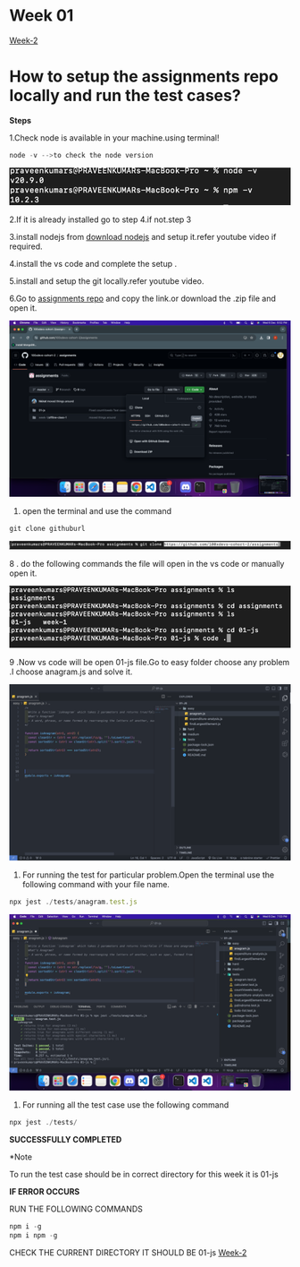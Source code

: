 # Week 01   
[Week-2](./Week-02.md)

# How to setup the assignments repo locally and run the test cases?

**Steps**

1.Check node is available in your machine.using terminal!

```jsx
node -v -->to check the node version
```

![Screenshot 2023-12-06 at 6.44.09 PM.png](Week-01/Screenshot_2023-12-06_at_6.44.09_PM.png)

2.If it is already installed go to step 4.if not.step 3

3.install nodejs from [download nodejs](https://nodejs.org/en) and setup it.refer youtube video if required.

4.install the vs code and complete the setup .

5.install and setup the git locally.refer youtube video. 

6.Go to [assignments repo](https://github.com/100xdevs-cohort-2/assignments) and copy the link.or download the .zip file and open it.

![Screenshot 2023-12-06 at 6.52.07 PM.png](Week-01/Screenshot_2023-12-06_at_6.52.07_PM.png)

1. open the terminal and use the command 

```jsx
git clone githuburl
```

![Screenshot 2023-12-06 at 6.58.58 PM.png](Week-01/Screenshot_2023-12-06_at_6.58.58_PM.png)

8 . do the following commands the file will open in the vs code or manually open it.

 

![Screenshot 2023-12-06 at 7.01.02 PM.png](Week-01/Screenshot_2023-12-06_at_7.01.02_PM.png)

9 .Now vs code will be open 01-js file.Go to easy folder choose any problem .I choose anagram.js and solve it.

![Screenshot 2023-12-06 at 7.49.10 PM.png](Week-01/Screenshot_2023-12-06_at_7.49.10_PM.png)

1. For running the test for particular problem.Open the terminal use the following command with your file name.

```jsx
npx jest ./tests/anagram.test.js
```

![Screenshot 2023-12-06 at 7.53.48 PM.png](Week-01/Screenshot_2023-12-06_at_7.53.48_PM.png)

1. For running all the test case use the following command

```jsx
npx jest ./tests/
```

**SUCCESSFULLY COMPLETED**

*Note 

To run the test case should be in correct directory for this week it is 01-js

**IF ERROR OCCURS**

RUN THE FOLLOWING COMMANDS

```jsx
npm i -g
npm i npm -g
```

CHECK THE CURRENT DIRECTORY IT SHOULD BE 01-js
[Week-2](./Week-02.md)
